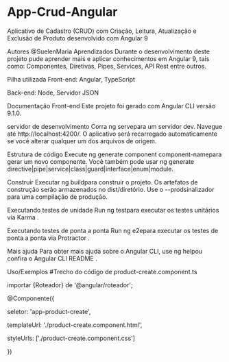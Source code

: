 # App-Crud-Angular
Aplicativo de Cadastro (CRUD) com Criação, Leitura, Atualização e Exclusão de Produto desenvolvido com Angular 9

Autores
@SuelenMaria
Aprendizados
Durante o desenvolvimento deste projeto pude aprender mais e aplicar conhecimentos em Angular 9, tais como: Componentes, Diretivas, Pipes, Services, API Rest entre outros.

Pilha utilizada
Front-end: Angular, TypeScript

Back-end: Node, Servidor JSON

Documentação
Front-end
Este projeto foi gerado com Angular CLI versão 9.1.0.

servidor de desenvolvimento
Corra ng servepara um servidor dev. Navegue até http://localhost:4200/. O aplicativo será recarregado automaticamente se você alterar qualquer um dos arquivos de origem.

Estrutura de código
Execute ng generate component component-namepara gerar um novo componente. Você também pode usar ng generate directive|pipe|service|class|guard|interface|enum|module.

Construir
Executar ng buildpara construir o projeto. Os artefatos de construção serão armazenados no dist/diretório. Use o --prodsinalizador para uma compilação de produção.

Executando testes de unidade
Run ng testpara executar os testes unitários via Karma .

Executando testes de ponta a ponta
Run ng e2epara executar os testes de ponta a ponta via Protractor .

Mais ajuda
Para obter mais ajuda sobre o Angular CLI, use ng helpou confira o Angular CLI README .

Uso/Exemplos
#Trecho do código de product-create.component.ts

importar {Roteador} de '@angular/roteador';

@Componente({

seletor: 'app-product-create',

templateUrl: './product-create.component.html',

styleUrls: ['./product-create.component.css']

})
